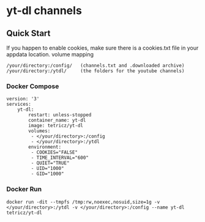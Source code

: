 # yt-dl channels

## Quick Start
If you happen to enable cookies, make sure there is a cookies.txt file in your appdata location.
volume mapping
```
/your/directory:/config/   (channels.txt and .downloaded archive)
/your/directory:/ytdl/     (the folders for the youtube channels)
```
### Docker Compose
```
version: '3'
services:
    yt-dl:
        restart: unless-stopped
        container_name: yt-dl
        image: tetricz/yt-dl
        volumes:
         - </your/directory>:/config
         - </your/directory>:/ytdl
        environment:
         - COOKIES="FALSE"
         - TIME_INTERVAL="600"
         - QUIET="TRUE"
         - UID="1000"
         - GID="1000"
```
### Docker Run
```
docker run -dit --tmpfs /tmp:rw,noexec,nosuid,size=1g -v </your/directory>:/ytdl -v </your/directory>:/config --name yt-dl tetricz/yt-dl
```